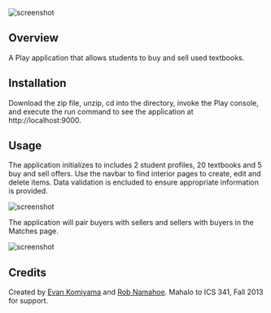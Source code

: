 ![screenshot](https://raw.github.com/robnamahoe/textbookmania/master/doc/textbookmania.jpg)

Overview
--------
A Play application that allows students to buy and sell used textbooks.

Installation
------------
Download the zip file, unzip, cd into the directory, invoke the Play console, and execute the run command to see the
application at http://localhost:9000.

Usage
-----
The application initializes to includes 2 student profiles, 20 textbooks and 5 buy and sell offers. Use the navbar 
to find interior pages to create, edit and delete items. Data validation is encluded to ensure appropriate 
information is provided. 

![screenshot](https://raw.github.com/robnamahoe/textbookmania/master/doc/studentlist.jpg)

The application will pair buyers with sellers and sellers with buyers in the Matches page.

![screenshot](https://raw.github.com/robnamahoe/TextBookMania/master/doc/matches.jpg)

Credits
-------
Created by [Evan Komiyama](https://github.com/ekomiyama) and [Rob Namahoe](https://github.com/RobNamahoe).
Mahalo to ICS 341, Fall 2013 for support. 